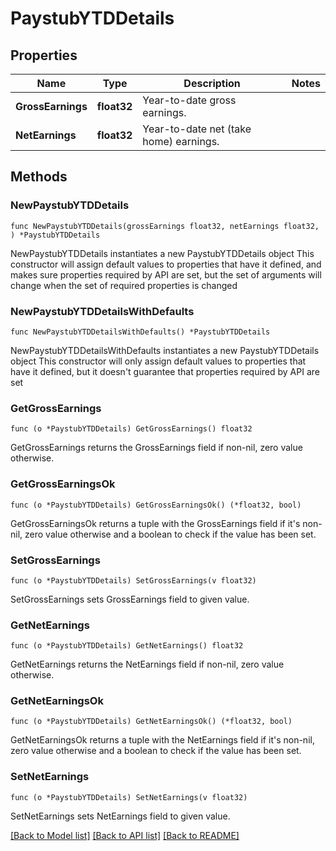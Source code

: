 # PaystubYTDDetails

## Properties

Name | Type | Description | Notes
------------ | ------------- | ------------- | -------------
**GrossEarnings** | **float32** | Year-to-date gross earnings. | 
**NetEarnings** | **float32** | Year-to-date net (take home) earnings. | 

## Methods

### NewPaystubYTDDetails

`func NewPaystubYTDDetails(grossEarnings float32, netEarnings float32, ) *PaystubYTDDetails`

NewPaystubYTDDetails instantiates a new PaystubYTDDetails object
This constructor will assign default values to properties that have it defined,
and makes sure properties required by API are set, but the set of arguments
will change when the set of required properties is changed

### NewPaystubYTDDetailsWithDefaults

`func NewPaystubYTDDetailsWithDefaults() *PaystubYTDDetails`

NewPaystubYTDDetailsWithDefaults instantiates a new PaystubYTDDetails object
This constructor will only assign default values to properties that have it defined,
but it doesn't guarantee that properties required by API are set

### GetGrossEarnings

`func (o *PaystubYTDDetails) GetGrossEarnings() float32`

GetGrossEarnings returns the GrossEarnings field if non-nil, zero value otherwise.

### GetGrossEarningsOk

`func (o *PaystubYTDDetails) GetGrossEarningsOk() (*float32, bool)`

GetGrossEarningsOk returns a tuple with the GrossEarnings field if it's non-nil, zero value otherwise
and a boolean to check if the value has been set.

### SetGrossEarnings

`func (o *PaystubYTDDetails) SetGrossEarnings(v float32)`

SetGrossEarnings sets GrossEarnings field to given value.


### GetNetEarnings

`func (o *PaystubYTDDetails) GetNetEarnings() float32`

GetNetEarnings returns the NetEarnings field if non-nil, zero value otherwise.

### GetNetEarningsOk

`func (o *PaystubYTDDetails) GetNetEarningsOk() (*float32, bool)`

GetNetEarningsOk returns a tuple with the NetEarnings field if it's non-nil, zero value otherwise
and a boolean to check if the value has been set.

### SetNetEarnings

`func (o *PaystubYTDDetails) SetNetEarnings(v float32)`

SetNetEarnings sets NetEarnings field to given value.



[[Back to Model list]](../README.md#documentation-for-models) [[Back to API list]](../README.md#documentation-for-api-endpoints) [[Back to README]](../README.md)


